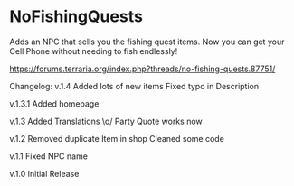 # NoFishingQuests
Adds an NPC that sells you the fishing quest items. Now you can get your Cell Phone without needing to fish endlessly!

https://forums.terraria.org/index.php?threads/no-fishing-quests.87751/

Changelog:
v.1.4
Added lots of new items
Fixed typo in Description

v.1.3.1
Added homepage

v.1.3
Added Translations \o/
Party Quote works now

v.1.2
Removed duplicate Item in shop
Cleaned some code

v.1.1
Fixed NPC name

v.1.0
Initial Release
